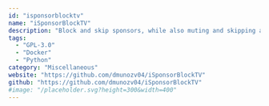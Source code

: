 ```yaml
---
id: "isponsorblocktv"
name: "iSponsorBlockTV"
description: "Block and skip sponsors, while also muting and skipping ads on YouTube."
tags:
  - "GPL-3.0"
  - "Docker"
  - "Python"
category: "Miscellaneous"
website: "https://github.com/dmunozv04/iSponsorBlockTV"
github: "https://github.com/dmunozv04/iSponsorBlockTV"
#image: "/placeholder.svg?height=300&width=400"
---
```


